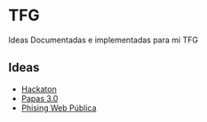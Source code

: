 # TFG
Ideas Documentadas e implementadas para mi TFG
## Ideas
- [Hackaton](./ideas/hackaton/)
- [Papas 3.0](./ideas/papas-3/)
- [Phising Web Pública](./ideas/phising-publico/)
